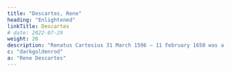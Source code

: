 ```yaml
---
title: "Descartes, Rene"
heading: "Enlightened"
linkTitle: Descartes
# date: 2022-07-29
weight: 26
description: "Renatus Cartesius 31 March 1596 – 11 February 1650 was a French philosopher, mathematician, and scientist who invented analytic geometry"
c: "darkgoldenrod"
a: "Rene Descartes"
---
```

